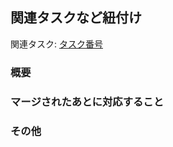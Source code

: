 ## 関連タスクなど紐付け
関連タスク: [タスク番号](チケットのリンク)


### 概要

<!--
対応した内容の概要を簡潔に記載(必須)

以下推奨項目

- やったこと
  - 修正した内容を記載(必須)
- やらないこと
  - あえて対応していないことがあれば記載(特にない場合は「特になし」でOK)
- できるようになること
  - どんなことができるようになるのか記載
- できなくなること
  - できなくなることがあれば記載(特にない場合は「特になし」でOK)
-->


### マージされたあとに対応すること

<!--
例：composer install、npm install、マイグレーションなど、
-->


### その他

<!--
懸念事項、重点的にみて欲しいところなどの補足があれば記載(任意)
-->
